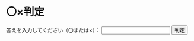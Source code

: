 <!DOCTYPE html>
<html>
<head>
  <title>〇×判定</title>
  <script>
    function checkAnswer() {
      var answer = document.getElementById("answer").value;

      if (answer === "〇") {
        document.getElementById("result").textContent = "正解です！";
      } else {
        document.getElementById("result").textContent = "不正解です！";
      }
    }
  </script>
</head>
<body>
  <h1>〇×判定</h1>
  <label for="answer">答えを入力してください（〇または×）：</label>
  <input type="text" id="answer" />
  <button onclick="checkAnswer()">判定</button>
  <p id="result"></p>
</body>
</html>
